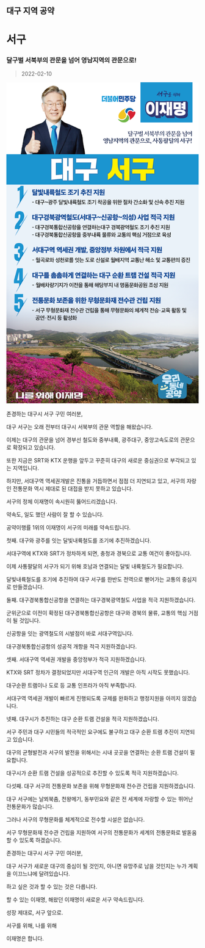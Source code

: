 ## 대구 지역 공약

# 서구

### 달구벌 서북부의 관문을 넘어 영남지역의 관문으로! 

> 2022-02-10

![서구 지역공약](./005_003_006.png)

존경하는 대구시 서구 구민 여러분,

 

대구 서구는 오래 전부터 대구시 서북부의 관문 역할을 해왔습니다.

이제는 대구의 관문을 넘어 경부선 철도와 중부내륙, 광주대구, 중앙고속도로의 관문으로 확장되고 있습니다.

 

또한 지금은 SRT와 KTX 운행을 앞두고 꾸준히 대구의 새로운 중심권으로 부각되고 있는 지역입니다.

 

하지만, 서대구역 역세권개발은 진통을 거듭하면서 점점 더 지연되고 있고, 서구의 자랑인 전통문화 역시 제대로 된 대접을 받지 못하고 있습니다.

 

서구의 정체 이재명이 속시원히 뚫어드리겠습니다.

약속도, 일도 했던 사람이 잘 할 수 있습니다.

 

공약이행률 1위의 이재명이 서구의 미래를 약속드립니다. 

 

 

첫째. 대구와 광주를 잇는 달빛내륙철도를 조기에 추진하겠습니다.




서대구역에 KTX와 SRT가 정차하게 되면, 충청과 경북으로 교통 여건이 좋아집니다. 

이제 사통팔달의 서구가 되기 위해 호남과 연결되는 달빛 내륙철도가 필요합니다.

달빛내륙철도를 조기에 추진하여 대구 서구를 한반도 전역으로 뻗어가는 교통의 중심지로 만들겠습니다. 

 

둘째. 대구경북통합신공항을 연결하는 대구경북광역철도 사업을 적극 지원하겠습니다.  




군위군으로 이전이 확정된 대구경북통합신공항은 대구와 경북의 물류, 교통의 핵심 거점이 될 것입니다. 

신공항을 잇는 광역철도의 시발점이 바로 서대구역입니다. 

대구경북통합신공항의 성공적 개항을 적극 지원하겠습니다. 

 

 

셋째. 서대구역 역세권 개발을 중앙정부가 적극 지원하겠습니다.




KTX와 SRT 정차가 결정되었지만 서대구역 인근의 개발은 아직 시작도 못했습니다. 

대구순환 트램이나 도로 등 교통 인프라가 아직 부족합니다. 

서대구역 역세권 개발이 빠르게 진행되도록 규제를 완화하고 행정지원을 아끼지 않겠습니다.  

 

 

넷째. 대구시가 추진하는 대구 순환 트램 건설을 적극 지원하겠습니다.




서구 주민과 대구 시민들의 적극적인 요구에도 불구하고 대구 순환 트램 추진이 지연되고 있습니다. 

대구의 균형발전과 서구의 발전을 위해서는 시내 곳곳을 연결하는 순환 트램 건설이 필요합니다.  

대구시가 순환 트램 건설을 성공적으로 추진할 수 있도록 적극 지원하겠습니다.

 

다섯째. 대구 서구의 전통문화 보존을 위해 무형문화재 전수관 건립을 지원하겠습니다.




대구 서구에는 날뫼북춤, 천왕메기, 동부민요와 같은 전 세계에 자랑할 수 있는 뛰어난 전통문화가 많습니다. 

그러나 서구의 무형문화를 체계적으로 전수할 시설은 없습니다.  

서구 무형문화재 전수관 건립을 지원하여 서구의 전통문화가 세계의 전통문화로 발돋움할 수 있도록 하겠습니다. 

 

 

존경하는 대구시 서구 구민 여러분,

 

대구 서구가 새로운 대구의 중심이 될 것인지, 아니면 유망주로 남을 것인지는 누가 계획을 이끄느냐에 달려있습니다.

 

하고 싶은 것과 할 수 있는 것은 다릅니다.

할 수 있는 이재명, 해왔던 이재명이 새로운 서구 약속드립니다. 

 

성장 제대로, 서구 앞으로.

서구를 위해, 나를 위해

이재명은 합니다. 